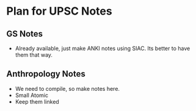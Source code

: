 # Plan for UPSC Notes
## GS Notes
- Already available, just make ANKI notes using SIAC. Its better to have them that way.

## Anthropology Notes
- We need to compile, so make notes here.
- Small Atomic
- Keep them linked